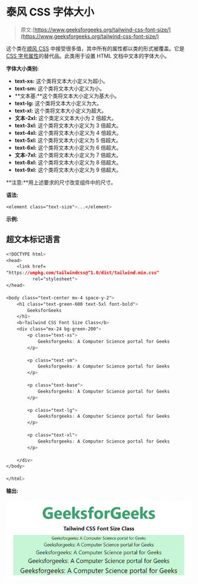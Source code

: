 # 泰风 CSS 字体大小

> 原文:[https://www.geeksforgeeks.org/tailwind-css-font-size/](https://www.geeksforgeeks.org/tailwind-css-font-size/)

这个类在[顺风 CSS](https://www.geeksforgeeks.org/css-tailwind-introduction/) 中接受很多值，其中所有的属性都以类的形式被覆盖。它是 [CSS 字号属性](https://www.geeksforgeeks.org/css-font-size-property/)的替代品。此类用于设置 HTML 文档中文本的字体大小。

**字体大小类别:**

*   **text-xs:** 这个类将文本大小定义为超小。
*   **text-sm:** 这个类将文本大小定义为小。
*   **文本基:**这个类将文本大小定义为基大小。
*   **text-lg:** 这个类将文本大小定义为大。
*   **text-xl:** 这个类将文本大小定义为超大。
*   **文本-2xl:** 这个类定义文本大小为 2 倍超大。
*   **text-3xl:** 这个类将文本大小定义为 3 倍超大。
*   **text-4xl:** 这个类将文本大小定义为 4 倍超大。
*   **text-5xl:** 这个类将文本大小定义为 5 倍超大。
*   **text-6xl:** 这个类将文本大小定义为 6 倍超大。
*   **文本-7xl:** 这个类将文本大小定义为 7 倍超大。
*   **text-8xl:** 这个类将文本大小定义为 8 倍超大。
*   **text-9xl:** 这个类将文本大小定义为 9 倍超大。

**注意:**用上述要求的尺寸改变组件中的尺寸。

**语法:**

```css
<element class="text-size">...</element>
```

**示例:**

## 超文本标记语言

```css
<!DOCTYPE html> 
<head> 
    <link href=
"https://unpkg.com/tailwindcss@^1.0/dist/tailwind.min.css" 
          rel="stylesheet"> 
</head> 

<body class="text-center mx-4 space-y-2"> 
    <h1 class="text-green-600 text-5xl font-bold">
        GeeksforGeeks
    </h1> 
    <b>Tailwind CSS Font Size Class</b> 
    <div class="mx-24 bg-green-200">
        <p class="text-xs">
            Geeksforgeeks: A Computer Science portal for Geeks
        </p>

        <p class="text-sm">
            Geeksforgeeks: A Computer Science portal for Geeks
        </p>

        <p class="text-base">
            Geeksforgeeks: A Computer Science portal for Geeks
        </p>

        <p class="text-lg">
            Geeksforgeeks: A Computer Science portal for Geeks
        </p>

        <p class="text-xl">
            Geeksforgeeks: A Computer Science portal for Geeks
        </p>

    </div>
</body> 

</html> 
```

**输出:**

![](img/7e6ffd4c86412de925c3ee026ede41ed.png)